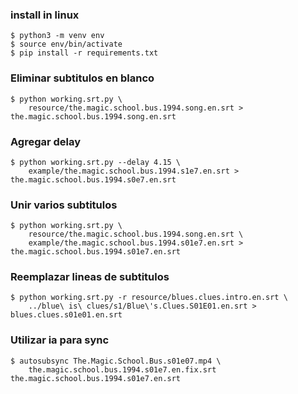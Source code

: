 ### install in linux
~~~
$ python3 -m venv env
$ source env/bin/activate
$ pip install -r requirements.txt
~~~

### Eliminar subtitulos en blanco
~~~
$ python working.srt.py \
    resource/the.magic.school.bus.1994.song.en.srt > the.magic.school.bus.1994.song.en.srt
~~~

### Agregar delay
~~~
$ python working.srt.py --delay 4.15 \
    example/the.magic.school.bus.1994.s1e7.en.srt > the.magic.school.bus.1994.s0e7.en.srt
~~~

### Unir varios subtitulos
~~~
$ python working.srt.py \
    resource/the.magic.school.bus.1994.song.en.srt \
    example/the.magic.school.bus.1994.s01e7.en.srt > the.magic.school.bus.1994.s01e7.en.srt
~~~

### Reemplazar lineas de subtitulos
~~~
$ python working.srt.py -r resource/blues.clues.intro.en.srt \
    ../blue\ is\ clues/s1/Blue\'s.Clues.S01E01.en.srt > blues.clues.s01e01.en.srt
~~~

### Utilizar ia para sync
~~~
$ autosubsync The.Magic.School.Bus.s01e07.mp4 \
    the.magic.school.bus.1994.s01e7.en.fix.srt the.magic.school.bus.1994.s01e7.en.srt
~~~
